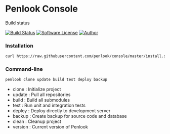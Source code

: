 # Penlook Console

Build status

[![Build Status](https://travis-ci.org/penlook/service.svg?branch=master)](https://travis-ci.org/penlook/service) [![Software License](https://img.shields.io/badge/license-MIT-blue.svg?style=flat)](LICENSE.md) [![Author](http://img.shields.io/badge/author-penlook-red.svg?style=flat)](https://github.com/penlook)

### Installation
```bash
curl https://raw.githubusercontent.com/penlook/console/master/install.sh | bash
```

### Command-line

```bash
penlook clone update build test deploy backup
```

+ clone   : Initialize project
+ update  : Pull all repositories
+ build   : Build all submodules
+ test    : Run unit and integration tests
+ deploy  : Deploy directly to development server
+ backup  : Create backup for source code and database
+ clean   : Cleanup project
+ version : Current version of Penlook

